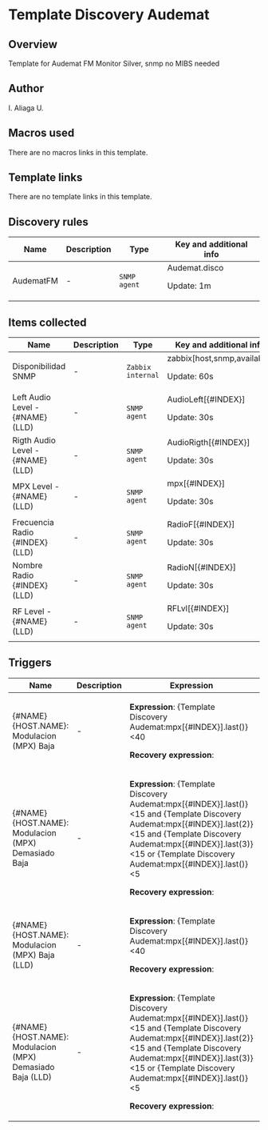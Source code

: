 # Template Discovery Audemat

## Overview

Template for Audemat FM Monitor Silver, snmp no MIBS needed



## Author

I. Aliaga U.

## Macros used

There are no macros links in this template.

## Template links

There are no template links in this template.

## Discovery rules

|Name|Description|Type|Key and additional info|
|----|-----------|----|----|
|AudematFM|<p>-</p>|`SNMP agent`|Audemat.disco<p>Update: 1m</p>|
## Items collected

|Name|Description|Type|Key and additional info|
|----|-----------|----|----|
|Disponibilidad SNMP|<p>-</p>|`Zabbix internal`|zabbix[host,snmp,available]<p>Update: 60s</p>|
|Left Audio Level - {#NAME} (LLD)|<p>-</p>|`SNMP agent`|AudioLeft[{#INDEX}]<p>Update: 30s</p>|
|Rigth Audio Level - {#NAME} (LLD)|<p>-</p>|`SNMP agent`|AudioRigth[{#INDEX}]<p>Update: 30s</p>|
|MPX Level - {#NAME} (LLD)|<p>-</p>|`SNMP agent`|mpx[{#INDEX}]<p>Update: 30s</p>|
|Frecuencia Radio {#INDEX} (LLD)|<p>-</p>|`SNMP agent`|RadioF[{#INDEX}]<p>Update: 30s</p>|
|Nombre Radio {#INDEX} (LLD)|<p>-</p>|`SNMP agent`|RadioN[{#INDEX}]<p>Update: 30s</p>|
|RF Level - {#NAME} (LLD)|<p>-</p>|`SNMP agent`|RFLvl[{#INDEX}]<p>Update: 30s</p>|
## Triggers

|Name|Description|Expression|Priority|
|----|-----------|----------|--------|
|{#NAME} {HOST.NAME}: Modulacion (MPX) Baja|<p>-</p>|<p>**Expression**: {Template Discovery Audemat:mpx[{#INDEX}].last()}<40</p><p>**Recovery expression**: </p>|average|
|{#NAME} {HOST.NAME}: Modulacion (MPX) Demasiado Baja|<p>-</p>|<p>**Expression**: {Template Discovery Audemat:mpx[{#INDEX}].last()}<15 and {Template Discovery Audemat:mpx[{#INDEX}].last(2)}<15 and {Template Discovery Audemat:mpx[{#INDEX}].last(3)}<15 or {Template Discovery Audemat:mpx[{#INDEX}].last()}<5</p><p>**Recovery expression**: </p>|high|
|{#NAME} {HOST.NAME}: Modulacion (MPX) Baja (LLD)|<p>-</p>|<p>**Expression**: {Template Discovery Audemat:mpx[{#INDEX}].last()}<40</p><p>**Recovery expression**: </p>|average|
|{#NAME} {HOST.NAME}: Modulacion (MPX) Demasiado Baja (LLD)|<p>-</p>|<p>**Expression**: {Template Discovery Audemat:mpx[{#INDEX}].last()}<15 and {Template Discovery Audemat:mpx[{#INDEX}].last(2)}<15 and {Template Discovery Audemat:mpx[{#INDEX}].last(3)}<15 or {Template Discovery Audemat:mpx[{#INDEX}].last()}<5</p><p>**Recovery expression**: </p>|high|
